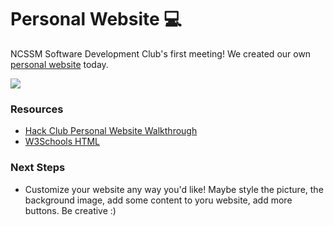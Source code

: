 # Personal Website 💻
NCSSM Software Development Club's first meeting! We created our own [personal website](https://ganning-website.ganningxu1.repl.co/) today.

![](https://i.imgur.com/v33Vxwk.jpg)

### Resources
- [Hack Club Personal Website Walkthrough](https://workshops.hackclub.com/personal_website/)
- [W3Schools HTML](https://www.w3schools.com/html/)

### Next Steps
- Customize your website any way you'd like! Maybe style the picture, the background image, add some content to yoru website, add more buttons. Be creative :)